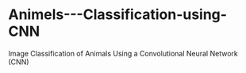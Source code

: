 # Animels---Classification-using-CNN
Image Classification of Animals Using a Convolutional Neural Network (CNN)
